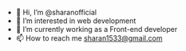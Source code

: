 - 👋 Hi, I’m @sharanofficial
- 👀 I’m interested in web development
- 🌱 I’m currently working as a Front-end developer
- 📫 How to reach me sharan1533@gmail.com

